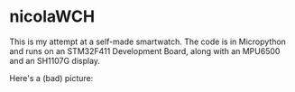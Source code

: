 # nicolaWCH
This is my attempt at a self-made smartwatch.
The code is in Micropython and runs on an STM32F411 Development Board, along with an MPU6500 and an SH1107G display.

Here's a (bad) picture:
